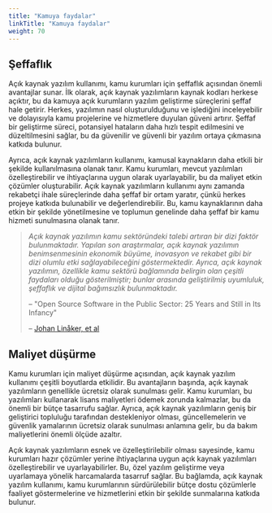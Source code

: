 ```yaml
---
title: "Kamuya faydalar"
linkTitle: "Kamuya faydalar"
weight: 70
---
```


## Şeffaflık

Açık kaynak yazılım kullanımı, kamu kurumları için şeffaflık açısından önemli avantajlar sunar. İlk olarak, açık kaynak yazılımların kaynak kodları herkese açıktır, bu da kamuya açık kurumların yazılım geliştirme süreçlerini şeffaf hale getirir. Herkes, yazılımın nasıl oluşturulduğunu ve işlediğini inceleyebilir ve dolayısıyla kamu projelerine ve hizmetlere duyulan güveni artırır. Şeffaf bir geliştirme süreci, potansiyel hataların daha hızlı tespit edilmesini ve düzeltilmesini sağlar, bu da güvenilir ve güvenli bir yazılım ortaya çıkmasına katkıda bulunur.

Ayrıca, açık kaynak yazılımların kullanımı, kamusal kaynakların daha etkili bir şekilde kullanılmasına olanak tanır. Kamu kurumları, mevcut yazılımları özelleştirebilir ve ihtiyaçlarına uygun olarak uyarlayabilir, bu da maliyet etkin çözümler oluşturabilir. Açık kaynak yazılımların kullanımı aynı zamanda rekabetçi ihale süreçlerinde daha şeffaf bir ortam yaratır, çünkü herkes projeye katkıda bulunabilir ve değerlendirebilir. Bu, kamu kaynaklarının daha etkin bir şekilde yönetilmesine ve toplumun genelinde daha şeffaf bir kamu hizmeti sunulmasına olanak tanır.

> _Açık kaynak yazılımın kamu sektöründeki talebi artıran bir dizi faktör bulunmaktadır. Yapılan son araştırmalar, açık kaynak yazılımın benimsenmesinin ekonomik büyüme, inovasyon ve rekabet gibi bir dizi olumlu etki sağlayabileceğini göstermektedir. Ayrıca, açık kaynak yazılımın, özellikle kamu sektörü bağlamında belirgin olan çeşitli faydaları olduğu gösterilmiştir; bunlar arasında geliştirilmiş uyumluluk, şeffaflık ve dijital bağımsızlık bulunmaktadır._
>
> – "Open Source Software in the Public Sector: 25 Years and Still in Its Infancy"
>
>– [Johan Linåker, et al](https://www.computer.org/csdl/magazine/so/2023/04/10176156/1OAJz2MyJqg)


## Maliyet düşürme

Kamu kurumları için maliyet düşürme açısından, açık kaynak yazılım kullanımı çeşitli boyutlarda etkilidir. Bu avantajların başında, açık kaynak yazılımların genellikle ücretsiz olarak sunulması gelir. Kamu kurumları, bu yazılımları kullanarak lisans maliyetleri ödemek zorunda kalmazlar, bu da önemli bir bütçe tasarrufu sağlar. Ayrıca, açık kaynak yazılımların geniş bir geliştirici topluluğu tarafından destekleniyor olması, güncellemelerin ve güvenlik yamalarının ücretsiz olarak sunulması anlamına gelir, bu da bakım maliyetlerini önemli ölçüde azaltır.

Açık kaynak yazılımların esnek ve özelleştirilebilir olması sayesinde, kamu kurumları hazır çözümler yerine ihtiyaçlarına uygun açık kaynak yazılımları özelleştirebilir ve uyarlayabilirler. Bu, özel yazılım geliştirme veya uyarlamaya yönelik harcamalarda tasarruf sağlar. Bu bağlamda, açık kaynak yazılım kullanımı, kamu kurumlarının sürdürülebilir bütçe dostu çözümlerle faaliyet göstermelerine ve hizmetlerini etkin bir şekilde sunmalarına katkıda bulunur.
